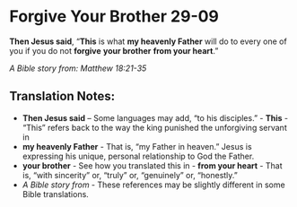 Forgive Your Brother 29-09
============================


**Then Jesus said**, “**This** is what **my heavenly Father** will do
to every one of you if you do not **forgive** **your brother** **from
your heart**.”

*A Bible story from: Matthew 18:21-35*

Translation Notes:
------------------

-   **Then Jesus said** – Some languages may add, “to his
disciples.” -   **This** - “This” refers back to the way the king
punished the
    unforgiving servant in
-   **my heavenly Father** - That is, “my Father in heaven.” Jesus is
    expressing his unique, personal relationship to God the Father.
-   **your brother** - See how you translated this in -   **from your
heart** - That is, “with sincerity” or, “truly” or,
    “genuinely” or, “honestly.”
-   *A Bible story from* - These references may be slightly different in
    some Bible translations.


